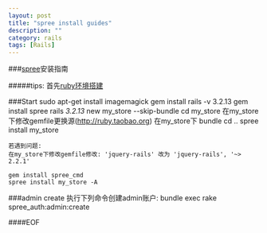```yaml
---
layout: post
title: "spree install guides"
description: ""
category: rails
tags: [Rails]
---
```



###[spree](https://github.com/zhulinpinyu/spree)安装指南
    
#####tips:
首先[ruby环境搭建](https://www.evernote.com/shard/s241/sh/f43d6b5f-c385-46e2-aa50-fb415e1d20b1/f12e8e152d9a871223d1c620b4897da8)

###Start
    sudo apt-get install imagemagick
    gem install rails -v 3.2.13
    gem install spree
    rails _3.2.13_ new my_store --skip-bundle
    cd my_store
    在my_store下修改gemfile更换源(http://ruby.taobao.org)
    在my_store下 bundle
    cd ..
    spree install my_store
    
    若遇到问题:
    在my_store下修改gemfile修改: 'jquery-rails' 改为 'jquery-rails', '~> 2.2.1'
    
    gem install spree_cmd
    spree install my_store -A
    
###admin create
    执行下列命令创建admin账户:
    bundle exec rake spree_auth:admin:create
    
####EOF    